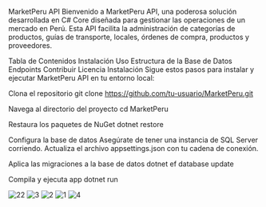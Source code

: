 MarketPeru API
Bienvenido a MarketPeru API, una poderosa solución desarrollada en C# Core diseñada para gestionar las operaciones de un mercado en Perú. Esta API facilita la administración de categorías de productos, guías de transporte, locales, órdenes de compra, productos y proveedores.

Tabla de Contenidos
Instalación
Uso
Estructura de la Base de Datos
Endpoints
Contribuir
Licencia
Instalación
Sigue estos pasos para instalar y ejecutar MarketPeru API en tu entorno local:

Clona el repositorio
git clone https://github.com/tu-usuario/MarketPeru.git

Navega al directorio del proyecto
cd MarketPeru

Restaura los paquetes de NuGet
dotnet restore

Configura la base de datos
Asegúrate de tener una instancia de SQL Server corriendo.
Actualiza el archivo appsettings.json con tu cadena de conexión.

Aplica las migraciones a la base de datos
dotnet ef database update

Compila y ejecuta app
dotnet run


![22](https://github.com/DavidCondoriAguilar/MarketApiCore-8/assets/103283145/549c2c8b-a2f2-4fd5-9167-431567b0a1e9)
![3](https://github.com/DavidCondoriAguilar/MarketApiCore-8/assets/103283145/2eefe971-0a1e-421c-affc-74613f941b56)
![2](https://github.com/DavidCondoriAguilar/MarketApiCore-8/assets/103283145/6baca432-d1be-4fa5-a110-06a02919279d)
![1](https://github.com/DavidCondoriAguilar/MarketApiCore-8/assets/103283145/15a6f58d-7e6d-4026-bf63-e7a9e1c9aa52)
![4](https://github.com/DavidCondoriAguilar/MarketApiCore-8/assets/103283145/38b44c53-9b95-4248-a954-0338e574b035)







